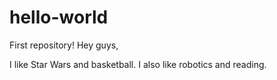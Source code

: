 # hello-world
First repository!
Hey guys,

I like Star Wars and basketball. I also like robotics and reading.
